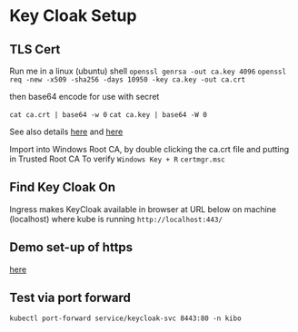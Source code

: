 # Key Cloak Setup

## TLS Cert

Run me in a linux (ubuntu) shell
```openssl genrsa -out ca.key 4096```
```openssl req -new -x509 -sha256 -days 10950 -key ca.key -out ca.crt```

then base64 encode for use with secret

```cat ca.crt | base64 -w 0```
```cat ca.key | base64 -W 0```

See also details [here](https://shocksolution.com/2018/12/14/creating-kubernetes-secrets-using-tls-ssl-as-an-example/) and [here](https://www.youtube.com/watch?v=IQ3G8Z1myMw)

Import into Windows Root CA, by double clicking the ca.crt file and putting in Trusted Root CA
To verify 
```Windows Key + R```
```certmgr.msc```

## Find Key Cloak On

Ingress makes KeyCloak available in browser at URL below on machine (localhost) where kube is running
```http://localhost:443/```

## Demo set-up of https

[here](https://github.com/marcel-dempers/docker-development-youtube-series/blob/master/kubernetes/ingress/ingress.yaml)

## Test via port forward

```kubectl port-forward service/keycloak-svc 8443:80 -n kibo```